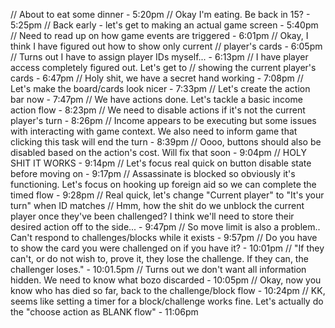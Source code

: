 // About to eat some dinner - 5:20pm
// Okay I'm eating. Be back in 15? - 5:25pm
// Back early - let's get to making an actual game screen - 5:40pm
// Need to read up on how game events are triggered - 6:01pm
// Okay, I think I have figured out how to show only current
// player's cards - 6:05pm
// Turns out I have to assign player IDs myself... - 6:13pm
// I have player access completely figured out. Let's get to
// showing the current player's cards - 6:47pm
// Holy shit, we have a secret hand working - 7:08pm
// Let's make the board/cards look nicer - 7:33pm
// Let's create the action bar now - 7:47pm
// We have actions done. Let's tackle a basic income action flow - 8:23pm
// We need to disable actions if it's not the current player's turn - 8:26pm
// Income appears to be executing but some issues with interacting with game context. We also need to inform game that clicking this task will end the turn - 8:39pm
// Oooo, buttons should also be disabled based on the action's cost. Will fix that soon - 9:04pm
// HOLY SHIT IT WORKS - 9:14pm
// Let's focus real quick on button disable state before moving on - 9:17pm
// Assassinate is blocked so obviously it's functioning. Let's focus on hooking up foreign aid so we can complete the timed flow - 9:28pm
// Real quick, let's change "Current player" to "It's your turn" when ID matches
// Hmm, how the shit do we unblock the current player once they've been challenged? I think we'll need to store their desired action off to the side... - 9:47pm
// So move limit is also a problem.. Can't respond to challenges/blocks while it exists - 9:57pm
// Do you have to show the card you were challenged on if you have it? - 10:01pm
// "If they can't, or do not wish to, prove it, they lose the challenge. If they can, the challenger loses." - 10:01.5pm
// Turns out we don't want all information hidden. We need to know what bozo discarded - 10:05pm
// Okay, now you know who has died so far, back to the challenge/block flow - 10:24pm
// KK, seems like setting a timer for a block/challenge works fine. Let's actually do the "choose action as BLANK flow" - 11:06pm
